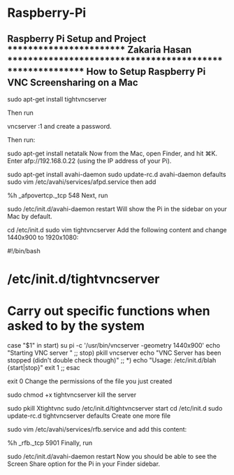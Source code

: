 # Raspberry-Pi
Raspberry Pi Setup and Project
    *********************** Zakaria Hasan *********************************************************
    How to Setup Raspberry Pi VNC Screensharing on a Mac
---------------------------------------------------------------------

sudo apt-get install tightvncserver

Then run

vncserver :1
and create a password.

Then run:

sudo apt-get install netatalk
Now from the Mac, open Finder, and hit ⌘K. Enter afp://192.168.0.22 (using the IP address of your Pi).

sudo apt-get install avahi-daemon
sudo update-rc.d avahi-daemon defaults
sudo vim /etc/avahi/services/afpd.service
then add

<?xml version="1.0" standalone='no'?><!--*-nxml-*-->
<!DOCTYPE service-group SYSTEM "avahi-service.dtd">
<service-group>
   <name replace-wildcards="yes">%h</name>
   <service>
      <type>_afpovertcp._tcp</type>
      <port>548</port>
   </service>
</service-group>
Next, run

sudo /etc/init.d/avahi-daemon restart
Will show the Pi in the sidebar on your Mac by default.

cd /etc/init.d
sudo vim tightvncserver
Add the following content and change 1440x900 to 1920x1080:

#!/bin/bash
# /etc/init.d/tightvncserver
#

# Carry out specific functions when asked to by the system
case "$1" in
start)
    su pi -c '/usr/bin/vncserver -geometry 1440x900'
    echo "Starting VNC server "
    ;;
stop)
    pkill vncserver
    echo "VNC Server has been stopped (didn't double check though)"
    ;;
*)
    echo "Usage: /etc/init.d/blah {start|stop}"
    exit 1
    ;;
esac

exit 0
Change the permissions of the file you just created

sudo chmod +x tightvncserver
kill the server

sudo pkill Xtightvnc
sudo /etc/init.d/tightvncserver start
cd /etc/init.d
sudo update-rc.d tightvncserver defaults
Create one more file

sudo vim /etc/avahi/services/rfb.service
and add this content:

<?xml version="1.0" standalone='no'?>
<!DOCTYPE service-group SYSTEM "avahi-service.dtd">
<service-group>
  <name replace-wildcards="yes">%h</name>
  <service>
    <type>_rfb._tcp</type>
    <port>5901</port>
  </service>
</service-group>
Finally, run

sudo /etc/init.d/avahi-daemon restart
Now you should be able to see the Screen Share option for the Pi in your Finder sidebar.
